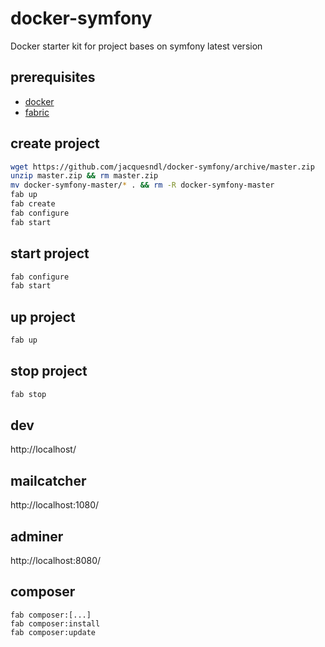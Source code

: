# docker-symfony
Docker starter kit for project bases on symfony latest version

## prerequisites 
- [docker](https://docs.docker.com/install/)
- [fabric](http://www.fabfile.org/installing.html)

## create project
```bash
wget https://github.com/jacquesndl/docker-symfony/archive/master.zip
unzip master.zip && rm master.zip
mv docker-symfony-master/* . && rm -R docker-symfony-master
fab up
fab create
fab configure
fab start
```

## start project
```bash
fab configure
fab start
```

## up project
```bash
fab up
```

## stop project
```bash
fab stop
```

## dev
http://localhost/

## mailcatcher
http://localhost:1080/

## adminer
http://localhost:8080/

## composer
```
fab composer:[...]
fab composer:install
fab composer:update
```
